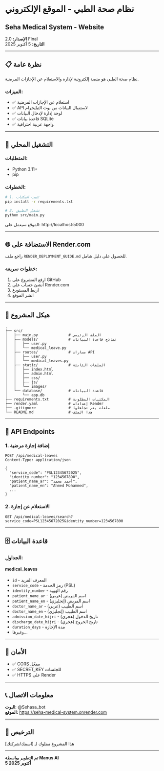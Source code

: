 # نظام صحة الطبي - الموقع الإلكتروني
## Seha Medical System - Website

**الإصدار:** 2.0 Final  
**التاريخ:** 5 أكتوبر 2025

---

## 📋 نظرة عامة

نظام صحة الطبي هو منصة إلكترونية لإدارة والاستعلام عن الإجازات المرضية.

### الميزات:
- ✅ استعلام عن الإجازات المرضية
- ✅ API لاستقبال البيانات من بوت التيليجرام
- ✅ لوحة إدارة لإدخال البيانات
- ✅ قاعدة بيانات SQLite
- ✅ واجهة عربية احترافية

---

## 🚀 التشغيل المحلي

### المتطلبات:
- Python 3.11+
- pip

### الخطوات:

```bash
# 1. تثبيت المكتبات
pip install -r requirements.txt

# 2. تشغيل التطبيق
python src/main.py
```

الموقع سيعمل على: http://localhost:5000

---

## 🌐 الاستضافة على Render.com

راجع ملف `RENDER_DEPLOYMENT_GUIDE.md` للحصول على دليل شامل.

### خطوات سريعة:

1. ارفع المشروع على GitHub
2. أنشئ حساب على Render.com
3. اربط المستودع
4. انشر الموقع

---

## 📁 هيكل المشروع

```
.
├── src/
│   ├── main.py              # الملف الرئيسي
│   ├── models/              # نماذج قاعدة البيانات
│   │   ├── user.py
│   │   └── medical_leave.py
│   ├── routes/              # مسارات API
│   │   ├── user.py
│   │   └── medical_leaves.py
│   ├── static/              # الملفات الثابتة
│   │   ├── index.html
│   │   ├── admin.html
│   │   ├── css/
│   │   ├── js/
│   │   └── images/
│   └── database/            # قاعدة البيانات
│       └── app.db
├── requirements.txt         # المكتبات المطلوبة
├── render.yaml              # إعدادات Render
├── .gitignore               # ملفات يتم تجاهلها
└── README.md                # هذا الملف
```

---

## 🔌 API Endpoints

### 1. إضافة إجازة مرضية
```
POST /api/medical-leaves
Content-Type: application/json

{
  "service_code": "PSL12345672025",
  "identity_number": "1234567890",
  "patient_name_ar": "أحمد محمد",
  "patient_name_en": "Ahmed Mohammed",
  ...
}
```

### 2. الاستعلام عن إجازة
```
GET /api/medical-leaves/search?service_code=PSL12345672025&identity_number=1234567890
```

---

## 🗄️ قاعدة البيانات

### الجداول:

#### medical_leaves
- `id` - المعرف الفريد
- `service_code` - رمز الخدمة (PSL)
- `identity_number` - رقم الهوية
- `patient_name_ar` - اسم المريض (عربي)
- `patient_name_en` - اسم المريض (إنجليزي)
- `doctor_name_ar` - اسم الطبيب (عربي)
- `doctor_name_en` - اسم الطبيب (إنجليزي)
- `admission_date_hijri` - تاريخ الدخول (هجري)
- `discharge_date_hijri` - تاريخ الخروج (هجري)
- `duration_days` - مدة الإجازة
- وغيرها...

---

## 🔐 الأمان

- ✅ CORS مفعّل
- ✅ SECRET_KEY للجلسات
- ✅ HTTPS على Render

---

## 📞 معلومات الاتصال

**البوت:** @Sehasa_bot  
**الموقع:** https://seha-medical-system.onrender.com

---

## 📝 الترخيص

هذا المشروع مملوك لـ [اسمك/شركتك]

---

**تم التطوير بواسطة Manus AI**  
**5 أكتوبر 2025**
